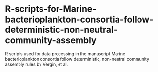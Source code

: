 # R-scripts-for-Marine-bacterioplankton-consortia-follow-deterministic-non-neutral-community-assembly
R scripts used for data processing in the manuscript Marine bacterioplankton consortia follow deterministic, non-neutral community assembly rules by Vergin, et al.
